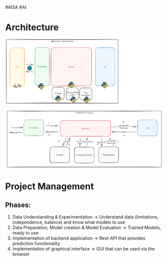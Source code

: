 #AISA #AI 
# Architecture
![](./images/Architecture.png)

# Project Management
## Phases:
1. Data Understanding & Experimentation
-> Understand data (limitations, independence, balance) and know what models to use
2. Data Preparation, Model creation & Model Evaluation
-> Trained Models, ready to use
3. Implementation of backend application
-> Rest-API that provides prediction functionality
4. Implementation of graphical interface
-> GUI that can be used via the browser









